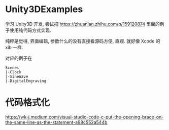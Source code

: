 # Unity3DExamples

学习 Unity3D 开发, 尝试把 https://zhuanlan.zhihu.com/p/159120874 里面的例子使用纯代码方式实现.

纯粹是觉得, 界面编辑, 参数什么的没有直接看源码方便, 直观. 就好像 Xcode 的 xib 一样.

对应的例子在

```shell
Scenes
|-Clock
|-SineWave
|-DigitalEngraving
```

# 代码格式化

https://wk-j.medium.com/visual-studio-code-c-put-the-opening-brace-on-the-same-line-as-the-statement-a98c552a544b
